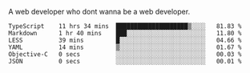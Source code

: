 A web developer who dont wanna be a web developer.

<!--START_SECTION:waka-->

```text
TypeScript    11 hrs 34 mins  ████████████████████▒░░░░   81.83 %
Markdown      1 hr 40 mins    ███░░░░░░░░░░░░░░░░░░░░░░   11.80 %
LESS          39 mins         █░░░░░░░░░░░░░░░░░░░░░░░░   04.66 %
YAML          14 mins         ▒░░░░░░░░░░░░░░░░░░░░░░░░   01.67 %
Objective-C   0 secs          ░░░░░░░░░░░░░░░░░░░░░░░░░   00.03 %
JSON          0 secs          ░░░░░░░░░░░░░░░░░░░░░░░░░   00.01 %
```

<!--END_SECTION:waka-->
